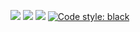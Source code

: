 ![](https://img.shields.io/badge/Python-3776AB?style=for-the-badge&logo=python&logoColor=white)
![](https://img.shields.io/badge/fastapi-109989?style=for-the-badge&logo=FASTAPI&logoColor=white)
![](https://img.shields.io/badge/GitHub_Actions-2088FF?style=for-the-badge&logo=github-actions&logoColor=white)
[![Code style: black](https://img.shields.io/badge/code%20style-black-000000.svg?style=for-the-badge)](https://github.com/psf/black)